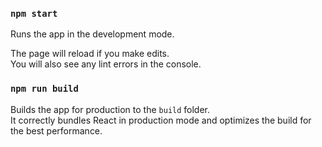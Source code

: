  

### `npm start`

Runs the app in the development mode.<br /> 

The page will reload if you make edits.<br />
You will also see any lint errors in the console. 

### `npm run build`

Builds the app for production to the `build` folder.<br />
It correctly bundles React in production mode and optimizes the build for the best performance.
 
  